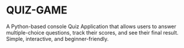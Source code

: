# QUIZ-GAME
A Python-based console Quiz Application that allows users to answer multiple-choice questions, track their scores, and see their final result. Simple, interactive, and beginner-friendly.

